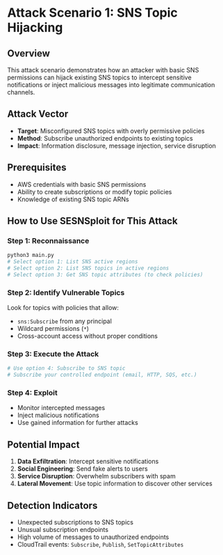 # Attack Scenario 1: SNS Topic Hijacking

## Overview
This attack scenario demonstrates how an attacker with basic SNS permissions can hijack existing SNS topics to intercept sensitive notifications or inject malicious messages into legitimate communication channels.

## Attack Vector
- **Target**: Misconfigured SNS topics with overly permissive policies
- **Method**: Subscribe unauthorized endpoints to existing topics
- **Impact**: Information disclosure, message injection, service disruption

## Prerequisites
- AWS credentials with basic SNS permissions
- Ability to create subscriptions or modify topic policies
- Knowledge of existing SNS topic ARNs

## How to Use SESNSploit for This Attack

### Step 1: Reconnaissance
```bash
python3 main.py
# Select option 1: List SNS active regions
# Select option 2: List SNS topics in active regions
# Select option 3: Get SNS topic attributes (to check policies)
```

### Step 2: Identify Vulnerable Topics
Look for topics with policies that allow:
- `sns:Subscribe` from any principal
- Wildcard permissions (`*`)
- Cross-account access without proper conditions

### Step 3: Execute the Attack
```bash
# Use option 4: Subscribe to SNS topic
# Subscribe your controlled endpoint (email, HTTP, SQS, etc.)
```

### Step 4: Exploit
- Monitor intercepted messages
- Inject malicious notifications
- Use gained information for further attacks

## Potential Impact
1. **Data Exfiltration**: Intercept sensitive notifications
2. **Social Engineering**: Send fake alerts to users
3. **Service Disruption**: Overwhelm subscribers with spam
4. **Lateral Movement**: Use topic information to discover other services

## Detection Indicators
- Unexpected subscriptions to SNS topics
- Unusual subscription endpoints
- High volume of messages to unauthorized endpoints
- CloudTrail events: `Subscribe`, `Publish`, `SetTopicAttributes`
